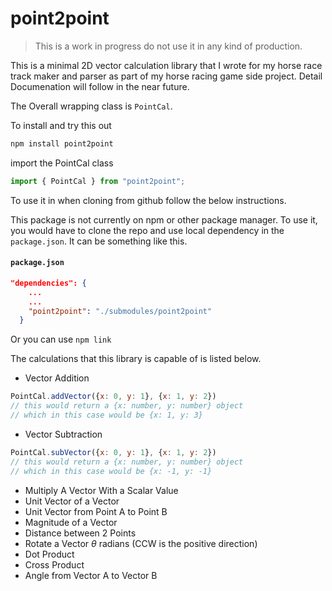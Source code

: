 # point2point

> This is a work in progress do not use it in any kind of production.

This is a minimal 2D vector calculation library that I wrote for my horse race track maker and parser as part of my horse racing game side project. Detail Documenation will follow in the near future.

The Overall wrapping class is ```PointCal```. 

To install and try this out
```bash
npm install point2point
```

import the PointCal class
```javascript
import { PointCal } from "point2point";
```

To use it in when cloning from github follow the below instructions. 

This package is not currently on npm or other package manager. To use it, you would have to clone the repo and use local dependency in the ```package.json```. It can be something like this.

#### **`package.json`**
``` json
"dependencies": {
    ...
    ...
    "point2point": "./submodules/point2point"
  }
```

Or you can use `npm link`

The calculations that this library is capable of is listed below.

- Vector Addition 

```javascript
PointCal.addVector({x: 0, y: 1}, {x: 1, y: 2})
// this would return a {x: number, y: number} object
// which in this case would be {x: 1, y: 3}
```

- Vector Subtraction
```javascript
PointCal.subVector({x: 0, y: 1}, {x: 1, y: 2})
// this would return a {x: number, y: number} object
// which in this case would be {x: -1, y: -1}
```
- Multiply A Vector With a Scalar Value
- Unit Vector of a Vector
- Unit Vector from Point A to Point B
- Magnitude of a Vector
- Distance between 2 Points
- Rotate a Vector $\theta$ radians (CCW is the positive direction)
- Dot Product
- Cross Product
- Angle from Vector A to Vector B